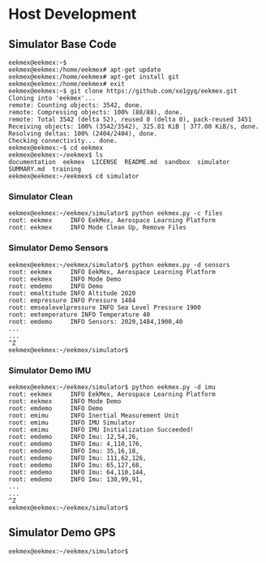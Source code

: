 Host Development
==

## Simulator Base Code

    eekmex@eekmex:~$ 
    eekmex@eekmex:/home/eekmex# apt-get update
    eekmex@eekmex:/home/eekmex# apt-get install git
    eekmex@eekmex:/home/eekmex# exit
    eekmex@eekmex:~$ git clone https://github.com/xe1gyq/eekmex.git
    Cloning into 'eekmex'...
    remote: Counting objects: 3542, done.
    remote: Compressing objects: 100% (88/88), done.
    remote: Total 3542 (delta 52), reused 0 (delta 0), pack-reused 3451
    Receiving objects: 100% (3542/3542), 325.81 KiB | 377.00 KiB/s, done.
    Resolving deltas: 100% (2404/2404), done.
    Checking connectivity... done.
    eekmex@eekmex:~$ cd eekmex
    eekmex@eekmex:~/eekmex$ ls
    documentation  eekmex  LICENSE  README.md  sandbox  simulator  SUMMARY.md  training
    eekmex@eekmex:~/eekmex$ cd simulator

### Simulator Clean

    eekmex@eekmex:~/eekmex/simulator$ python eekmex.py -c files
    root: eekmex     INFO EekMex, Aerospace Learning Platform
    root: eekmex     INFO Mode Clean Up, Remove Files

### Simulator Demo Sensors

    eekmex@eekmex:~/eekmex/simulator$ python eekmex.py -d sensors
    root: eekmex     INFO EekMex, Aerospace Learning Platform
    root: eekmex     INFO Mode Demo
    root: emdemo     INFO Demo
    root: emaltitude INFO Altitude 2020
    root: empressure INFO Pressure 1484
    root: emsealevelpressure INFO Sea Level Pressure 1900
    root: emtemperature INFO Temperature 40
    root: emdemo     INFO Sensors: 2020,1484,1900,40
    ...
    ...
    ^Z
    eekmex@eekmex:~/eekmex/simulator$ 

### Simulator Demo IMU

    eekmex@eekmex:~/eekmex/simulator$ python eekmex.py -d imu
    root: eekmex     INFO EekMex, Aerospace Learning Platform
    root: eekmex     INFO Mode Demo
    root: emdemo     INFO Demo
    root: emimu      INFO Inertial Measurement Unit
    root: emimu      INFO IMU Simulator
    root: emimu      INFO IMU Initialization Succeeded!
    root: emdemo     INFO Imu: 12,54,26,
    root: emdemo     INFO Imu: 4,110,176,
    root: emdemo     INFO Imu: 35,16,18,
    root: emdemo     INFO Imu: 111,62,126,
    root: emdemo     INFO Imu: 65,127,68,
    root: emdemo     INFO Imu: 64,110,144,
    root: emdemo     INFO Imu: 130,99,91,
    ...
    ...
    ^Z
    eekmex@eekmex:~/eekmex/simulator$ 

## Simulator Demo GPS

    eekmex@eekmex:~/eekmex/simulator$ 
